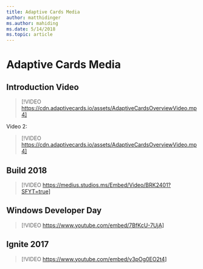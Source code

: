 ```yaml
---
title: Adaptive Cards Media
author: matthidinger
ms.author: mahiding
ms.date: 5/14/2018
ms.topic: article
---
```


# Adaptive Cards Media


## Introduction Video

> [!VIDEO https://cdn.adaptivecards.io/assets/AdaptiveCardsOverviewVideo.mp4]

Video 2:

> [!VIDEO https://cdn.adaptivecards.io/assets/AdaptiveCardsOverviewVideo.mp4]

## Build 2018

> [!VIDEO https://medius.studios.ms/Embed/Video/BRK2401?SFYT=true]

## Windows Developer Day

> [!VIDEO https://www.youtube.com/embed/7BfKcU-7UjA]

## Ignite 2017

> [!VIDEO https://www.youtube.com/embed/v3pOg0EO2t4]
